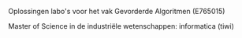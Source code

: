 Oplossingen labo's voor het vak Gevorderde Algoritmen (E765015)

Master of Science in de industriële wetenschappen: informatica (tiwi)
